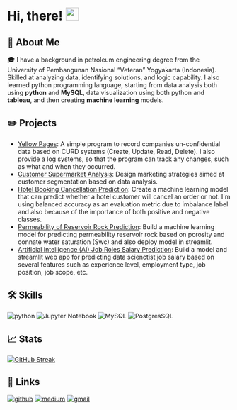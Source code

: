 # Hi, there! <img src="https://media.giphy.com/media/hvRJCLFzcasrR4ia7z/giphy.gif" width="29px" height="29px">

## 🚀 About Me

🎓 I have a background in petroleum engineering degree from the University of Pembangunan Nasional “Veteran” Yogyakarta (Indonesia). Skilled at
analyzing data, identifying solutions, and logic capability. I also learned python programming language, starting from data analysis both using **python** and **MySQL**, data visualization using both python and **tableau**, and then creating **machine learning** models.

## ✏️ Projects

- [Yellow Pages](https://github.com/fnkhairudin/YellowPages): A simple program to record companies un-confidential data based on CURD systems (Create, Update, Read, Delete). I also provide a log systems, so that the program can track any changes, such as what and when they occurred.
- [Customer Supermarket Analysis](https://github.com/fnkhairudin/Customer-Supermarket-Analysis): Design marketing strategies aimed at customer segmentation based on data analysis.
- [Hotel Booking Cancellation Prediction](https://github.com/fnkhairudin/Hotel-Booking-Demand): Create a machine learning model that can predict whether a hotel customer will cancel an order or not. I'm using balanced accuracy as an evaluation metric due to imbalance label and also because of the importance of both positive and negative classes.
- [Permeability of Reservoir Rock Prediction](https://github.com/fnkhairudin/Permeability-Reservoir-Rock-Prediction/tree/main): Build a machine learning model for predicting permeability reservoir rock based on porosity and connate water saturation (Swc) and also deploy model in streamlit.
- [Artificial Intelligence (AI) Job Roles Salary Prediction](https://github.com/fnkhairudin/Data-Scientist-Salary-Prediction): Build a model and streamlit web app for predicting data scienctist job salary based on several features such as experience level, employment type, job position, job scope, etc.

## 🛠️ Skills

![python](https://img.shields.io/badge/Python-3776AB?style=for-the-badge&logo=python&logoColor=white)
![Jupyter Notebook](https://img.shields.io/badge/jupyter-%23FA0F00.svg?style=for-the-badge&logo=jupyter&logoColor=white)
![MySQL](https://img.shields.io/badge/mysql-%2300f.svg?style=for-the-badge&logo=mysql&logoColor=white)
![PostgresSQL](https://img.shields.io/badge/postgres-%23316192.svg?style=for-the-badge&logo=postgresql&logoColor=white)

## 📈 Stats

[![GitHub Streak](https://streak-stats.demolab.com/?user=DenverCoder1)](https://git.io/streak-stats)

## 🔗 Links

[![github](https://img.shields.io/badge/GitHub-000000?style=for-the-badge&logo=GitHub&logoColor=white)](https://github.com/fnkhairudin)
[![medium](https://img.shields.io/badge/medium-000000?style=for-the-badge&logo=medium&logoColor=white)](https://fnkhairudin.medium.com/)
[![gmail](https://img.shields.io/badge/Gmail-D14836?style=for-the-badge&logo=Gmail&logoColor=white)](mailto:fnkhairudin@gmail.com)